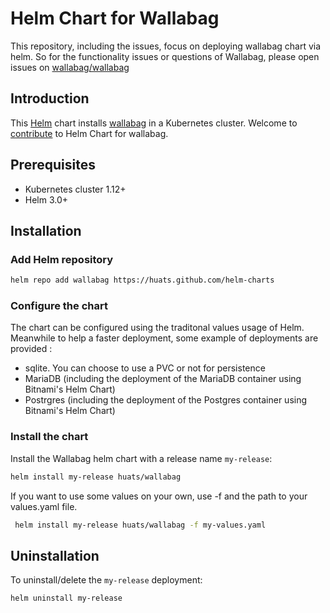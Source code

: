 # Helm Chart for Wallabag

This repository, including the issues, focus on deploying wallabag chart via helm.  So for the functionality issues or questions of Wallabag, please open issues on [wallabag/wallabag](https://github.com/wallabag/wallabag)

## Introduction

This [Helm](https://github.com/kubernetes/helm) chart installs [wallabag](https://github.com/wallabag/wallabag) in a Kubernetes cluster. Welcome to [contribute](CONTRIBUTING.md) to Helm Chart for wallabag.

## Prerequisites

- Kubernetes cluster 1.12+
- Helm 3.0+

## Installation

### Add Helm repository

```bash
helm repo add wallabag https://huats.github.com/helm-charts
```

### Configure the chart

The chart can be configured using the traditonal values usage of Helm.
Meanwhile to help a faster deployment, some example of deployments are provided :

- sqlite. You can choose to use a PVC or not for persistence
- MariaDB (including the deployment of the MariaDB container using Bitnami's
  Helm Chart)
- Postrgres (including the deployment of the Postgres container using Bitnami's
  Helm Chart)


### Install the chart

Install the Wallabag helm chart with a release name `my-release`:

```bash
helm install my-release huats/wallabag
```

If you want to use some values on your own, use -f and the path to your
values.yaml file.

```bash
 helm install my-release huats/wallabag -f my-values.yaml
 ``` 

## Uninstallation

To uninstall/delete the `my-release` deployment:

```bash
helm uninstall my-release
```

